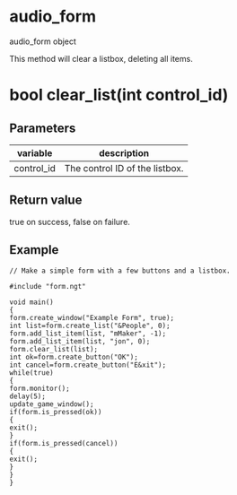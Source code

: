 # audio_form

audio_form object

This method will clear a listbox, deleting all items.

# bool clear_list(int control_id)

## Parameters

variable | description
---|---
control_id | The control ID of the listbox.

## Return value

true on success, false on failure.

## Example

```
// Make a simple form with a few buttons and a listbox.

#include "form.ngt"

void main()
{
form.create_window("Example Form", true);
int list=form.create_list("&People", 0);
form.add_list_item(list, "mMaker", -1);
form.add_list_item(list, "jon", 0);
form.clear_list(list);
int ok=form.create_button("OK");
int cancel=form.create_button("E&xit");
while(true)
{
form.monitor();
delay(5);
update_game_window();
if(form.is_pressed(ok))
{
exit();
}
if(form.is_pressed(cancel))
{
exit();
}
}
}
```